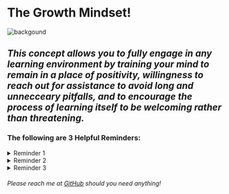 # The Growth Mindset!

![backgound](https://user-images.githubusercontent.com/119603466/214134959-30be898b-afd6-49e5-aef1-40ab73f3f0a4.jpg)


## ***This concept allows you to fully engage in any learning environment by training your mind to remain in a place of positivity, willingness to reach out for assistance to avoid long and unnecceary pitfalls, and to encourage the process of learning itself to be welcoming rather than threatening.***

### The following are 3 Helpful Reminders:

<details><summary>Reminder 1</summary>
<p>
  
##### When feeling behind, re-focus: Breath, and know you can ask questions at the next break to catch up.
  
</p>
</details>

<details><summary>Reminder 2</summary>
<p>
  
##### If a task is too complicated: Think about the larger goal, but then break it down into smaller manageable steps.
</p>
</details>

<details><summary>Reminder 3</summary>
<p>
##### When you fail: Remember everyone does. Learn what you can from your mistake, and simply try to improve upon it.
</p>
</details>

###### Please reach me at [GitHub](https://github.com/NicholasBrown-01) should you need anything!


